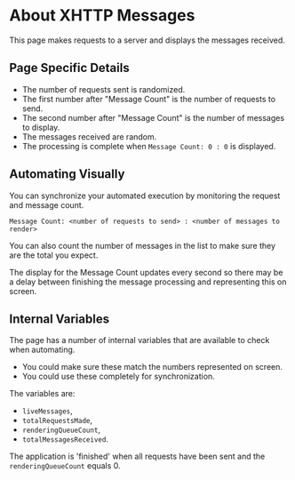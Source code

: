 # About XHTTP Messages

<div class="explanation">
        <p>This page makes requests to a server and displays the messages received.
        </p>
</div>

## Page Specific Details

- The number of requests sent is randomized.
- The first number after "Message Count" is the number of requests to send.
- The second number after "Message Count" is the number of messages to display.  
- The messages received are random.
- The processing is complete when `Message Count: 0 : 0` is displayed.

## Automating Visually

You can synchronize your automated execution by monitoring the request and message count.

`Message Count: <number of requests to send> : <number of messages to render>`

You can also count the number of messages in the list to make sure they are the total you expect.

The display for the Message Count updates every second so there may be a delay between finishing the message processing and representing this on screen.

## Internal Variables

The page has a number of internal variables that are available to check when automating.

- You could make sure these match the numbers represented on screen.
- You could use these completely for synchronization.

The variables are:

- `liveMessages`,
- `totalRequestsMade`,
- `renderingQueueCount`,
- `totalMessagesReceived`.
  
The application is 'finished' when all requests have been sent and the `renderingQueueCount` equals 0.
